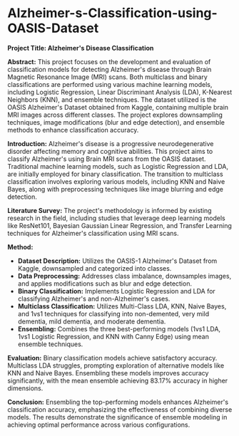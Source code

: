 # Alzheimer-s-Classification-using-OASIS-Dataset

**Project Title: Alzheimer's Disease Classification**

**Abstract:**
This project focuses on the development and evaluation of classification models for detecting Alzheimer's disease through Brain Magnetic Resonance Image (MRI) scans. Both multiclass and binary classifications are performed using various machine learning models, including Logistic Regression, Linear Discriminant Analysis (LDA), K-Nearest Neighbors (KNN), and ensemble techniques. The dataset utilized is the OASIS Alzheimer's Dataset obtained from Kaggle, containing multiple brain MRI images across different classes. The project explores downsampling techniques, image modifications (blur and edge detection), and ensemble methods to enhance classification accuracy.

**Introduction:**
Alzheimer's disease is a progressive neurodegenerative disorder affecting memory and cognitive abilities. This project aims to classify Alzheimer's using Brain MRI scans from the OASIS dataset. Traditional machine learning models, such as Logistic Regression and LDA, are initially employed for binary classification. The transition to multiclass classification involves exploring various models, including KNN and Naive Bayes, along with preprocessing techniques like image blurring and edge detection.

**Literature Survey:**
The project's methodology is informed by existing research in the field, including studies that leverage deep learning models like ResNet101, Bayesian Gaussian Linear Regression, and Transfer Learning techniques for Alzheimer's classification using MRI scans.

**Method:**
- **Dataset Description:** Utilizes the OASIS-1 Alzheimer's Dataset from Kaggle, downsampled and categorized into classes.
- **Data Preprocessing:** Addresses class imbalance, downsamples images, and applies modifications such as blur and edge detection.
- **Binary Classification:** Implements Logistic Regression and LDA for classifying Alzheimer's and non-Alzheimer's cases.
- **Multiclass Classification:** Utilizes Multi-Class LDA, KNN, Naive Bayes, and 1vs1 techniques for classifying into non-demented, very mild dementia, mild dementia, and moderate dementia.
- **Ensembling:** Combines the three best-performing models (1vs1 LDA, 1vs1 Logistic Regression, and KNN with Canny Edge) using mean ensemble techniques.

**Evaluation:**
Binary classification models achieve satisfactory accuracy. Multiclass LDA struggles, prompting exploration of alternative models like KNN and Naive Bayes. Ensembling these models improves accuracy significantly, with the mean ensemble achieving 83.17% accuracy in higher dimensions.

**Conclusion:**
Ensembling the top-performing models enhances Alzheimer's classification accuracy, emphasizing the effectiveness of combining diverse models. The results demonstrate the significance of ensemble modeling in achieving optimal performance across various configurations.
